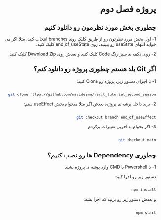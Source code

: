 <div dir="rtl">

# پروژه فصل دوم


## چطوری بخش مورد نظرمون رو دانلود کنیم

1- اول بخش مورد نظرتون رو از طریق کلیک روی branches انتخاب کنید، مثلا اگر می خواید انتهای useState رو ببینید، روی end_of_useState کلیک کنید.

2- روی دکمه ی سبز رنگ Code کلیک کنید و بعدش روی Download Zip کلیک کنید.



## اگر Git بلد هستم چطوری پروژه رو دانلود کنم؟

1- با اجرای دستور زیر، پروژه رو Clone کنید:

```bash

git clone https://github.com/navidesma/react_tutorial_second_season

```

2- برید داخل پوشه ی پروژه، بعدش اگر مثلا میخوام بخش useEffect ببینم:

```bash

git checkout branch end_of_useEffect

```

3- اگر بخوام به آخرین تغییرات برگردم


```bash

git checkout main

```

## چطوری Dependency ها رو نصب کنیم؟

1- با Powershell یا CMD وارد پوشه ی پروژه بشید


دستور زیر رو اجرا کنید:

```bash

npm install

```


و بعدش دستور زیر رو بزنید که اجرا بشه:


```bash

npm start

```
